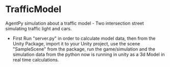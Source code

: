 # TrafficModel
AgentPy simulation about a traffic model - Two intersection street simulating traffic light and cars. 

- First Run "server.py" in order to calculate model data, then from the Unity Package, import it to your
Unity project, use the scene "SampleScene" from the package, run the game/simulation and the simulation
data from the python now is running in unity as a 3d Model in real time calculations.
